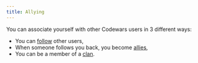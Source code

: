 ```yaml
---
title: Allying
---
```


You can associate yourself with other Codewars users in 3 different ways:
- You can [follow](/concepts/clans-allies-and-followers/followers/) other users,
- When someone follows you back, you become [allies](/concepts/clans-allies-and-followers/allies/),
- You can be a member of a [clan](/concepts/clans-allies-and-followers/clans/).
